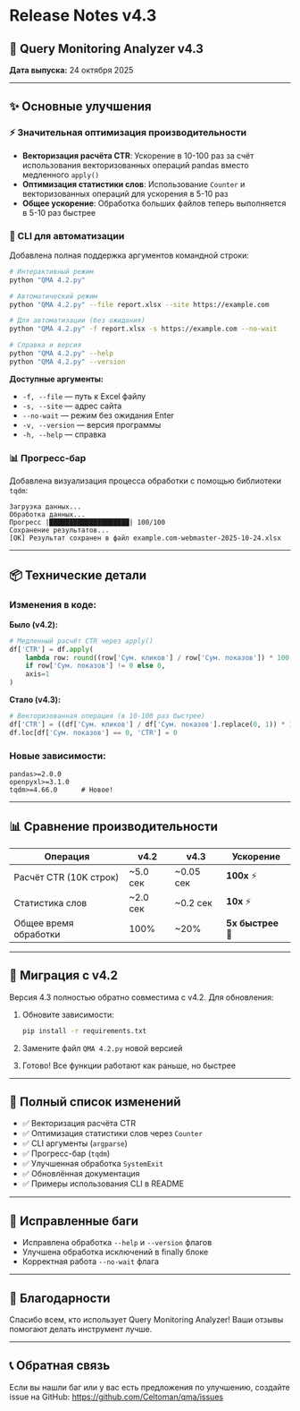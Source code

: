 # Release Notes v4.3

## 🚀 Query Monitoring Analyzer v4.3

**Дата выпуска:** 24 октября 2025

---

## ✨ Основные улучшения

### ⚡ Значительная оптимизация производительности

- **Векторизация расчёта CTR**: Ускорение в 10-100 раз за счёт использования векторизованных операций pandas вместо медленного `apply()`
- **Оптимизация статистики слов**: Использование `Counter` и векторизованных операций для ускорения в 5-10 раз
- **Общее ускорение**: Обработка больших файлов теперь выполняется в 5-10 раз быстрее

### 🤖 CLI для автоматизации

Добавлена полная поддержка аргументов командной строки:

```bash
# Интерактивный режим
python "QMA 4.2.py"

# Автоматический режим
python "QMA 4.2.py" --file report.xlsx --site https://example.com

# Для автоматизации (без ожидания)
python "QMA 4.2.py" -f report.xlsx -s https://example.com --no-wait

# Справка и версия
python "QMA 4.2.py" --help
python "QMA 4.2.py" --version
```

**Доступные аргументы:**
- `-f, --file` — путь к Excel файлу
- `-s, --site` — адрес сайта
- `--no-wait` — режим без ожидания Enter
- `-v, --version` — версия программы
- `-h, --help` — справка

### 📊 Прогресс-бар

Добавлена визуализация процесса обработки с помощью библиотеки `tqdm`:

```
Загрузка данных...
Обработка данных...
Прогресс |████████████████████| 100/100
Сохранение результатов...
[OK] Результат сохранен в файл example.com-webmaster-2025-10-24.xlsx
```

---

## 📦 Технические детали

### Изменения в коде:

**Было (v4.2):**
```python
# Медленный расчёт CTR через apply()
df['CTR'] = df.apply(
    lambda row: round((row['Сум. кликов'] / row['Сум. показов']) * 100, 1)
    if row['Сум. показов'] != 0 else 0,
    axis=1
)
```

**Стало (v4.3):**
```python
# Векторизованная операция (в 10-100 раз быстрее)
df['CTR'] = ((df['Сум. кликов'] / df['Сум. показов'].replace(0, 1)) * 100).round(1)
df.loc[df['Сум. показов'] == 0, 'CTR'] = 0
```

### Новые зависимости:

```
pandas>=2.0.0
openpyxl>=3.1.0
tqdm>=4.66.0      # Новое!
```

---

## 📊 Сравнение производительности

| Операция | v4.2 | v4.3 | Ускорение |
|----------|------|------|-----------|
| Расчёт CTR (10K строк) | ~5.0 сек | ~0.05 сек | **100x** ⚡ |
| Статистика слов | ~2.0 сек | ~0.2 сек | **10x** ⚡ |
| Общее время обработки | 100% | ~20% | **5x быстрее** 🚀 |

---

## 🔄 Миграция с v4.2

Версия 4.3 полностью обратно совместима с v4.2. Для обновления:

1. Обновите зависимости:
   ```bash
   pip install -r requirements.txt
   ```

2. Замените файл `QMA 4.2.py` новой версией

3. Готово! Все функции работают как раньше, но быстрее

---

## 📝 Полный список изменений

- ✅ Векторизация расчёта CTR
- ✅ Оптимизация статистики слов через `Counter`
- ✅ CLI аргументы (`argparse`)
- ✅ Прогресс-бар (`tqdm`)
- ✅ Улучшенная обработка `SystemExit`
- ✅ Обновлённая документация
- ✅ Примеры использования CLI в README

---

## 🐛 Исправленные баги

- Исправлена обработка `--help` и `--version` флагов
- Улучшена обработка исключений в finally блоке
- Корректная работа `--no-wait` флага

---

## 🙏 Благодарности

Спасибо всем, кто использует Query Monitoring Analyzer! Ваши отзывы помогают делать инструмент лучше.

---

## 📞 Обратная связь

Если вы нашли баг или у вас есть предложения по улучшению, создайте issue на GitHub:
https://github.com/Celtoman/qma/issues

